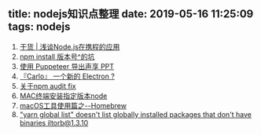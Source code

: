 title: nodejs知识点整理
date: 2019-05-16 11:25:09
tags: nodejs
---

1. [干货 | 浅谈Node.js在携程的应用](https://mp.weixin.qq.com/s/uDwX0iq9RWs1sK1ct0tiCg)
2. [npm install 版本号^的坑](https://zhuanlan.zhihu.com/p/66039729?hmsr=toutiao.io&utm_medium=toutiao.io&utm_source=toutiao.io)
3. [使用 Puppeteer 导出声享 PPT](https://zhuanlan.zhihu.com/p/59365797?hmsr=toutiao.io&utm_medium=toutiao.io&utm_source=toutiao.io)
4. [『Carlo』 一个新的 Electron ?](https://zhuanlan.zhihu.com/p/48319397)
5. [关于npm audit fix](https://blog.csdn.net/weixin_40817115/article/details/81007774)
6. [MAC终端安装指定版本node](https://blog.csdn.net/qq_25106703/article/details/84786250)
7. [macOS工具使用篇之--Homebrew](https://blog.csdn.net/weixin_28906733/article/details/82215842)
8. ["yarn global list" doesn't list globally installed packages that don't have binaries ](https://github.com/yarnpkg/yarn/issues/5725)
iltorb@1.3.10
